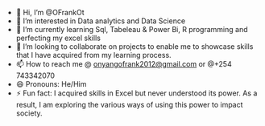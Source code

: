- 👋 Hi, I’m @OFrankOt
- 👀 I’m interested in Data analytics and Data Science
- 🌱 I’m currently learning Sql, Tabeleau & Power Bi, R programming and perfecting my excel skills
- 💞️ I’m looking to collaborate on projects to enable me to showcase skills that I have acquired from my learning process.
- 📫 How to reach me @ onyangofrank2012@gmail.com or @+254 743342070
- 😄 Pronouns: He/Him
- ⚡ Fun fact: I acquired skills in Excel but never understood its power. As a result, I am exploring the various ways of using this power to impact society.

<!---
OFrankOt/OFrankOt is a ✨ special ✨ repository because its `README.md` (this file) appears on your GitHub profile.
You can click the Preview link to take a look at your changes.
--->
